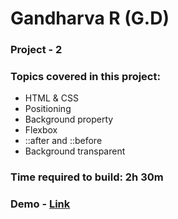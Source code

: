 # Gandharva R (G.D)

### Project - 2

### Topics covered in this project:

- HTML & CSS
- Positioning
- Background property
- Flexbox
- ::after and ::before
- Background transparent

### Time required to build: 2h 30m

### Demo - [Link](https://gd-project-2.netlify.app/)

